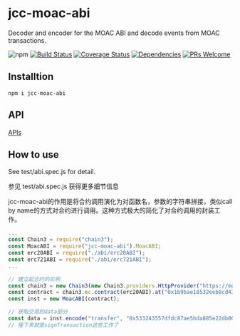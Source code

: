 # jcc-moac-abi

Decoder and encoder for the MOAC ABI and decode events from MOAC transactions.

![npm](https://img.shields.io/npm/v/jcc-moac-abi.svg)
[![Build Status](https://travis-ci.com/JCCDex/jcc-moac-abi.svg?branch=master)](https://travis-ci.com/JCCDex/jcc-moac-abi)
[![Coverage Status](https://coveralls.io/repos/github/JCCDex/jcc-moac-abi/badge.svg?branch=master)](https://coveralls.io/github/JCCDex/jcc-moac-abi?branch=master)
[![Dependencies](https://img.shields.io/david/JCCDex/jcc-moac-abi.svg?style=flat-square)](https://david-dm.org/JCCDex/jcc-moac-abi)
[![PRs Welcome](https://img.shields.io/badge/PRs-welcome-brightgreen.svg?style=flat-square)](http://makeapullrequest.com)

## Installtion

```shell
npm i jcc-moac-abi
```

## API

[APIs](https://github.com/JCCDex/jcc-moac-abi/blob/master/docs/API.md)

## How to use

See test/abi.spec.js for detail.

参见 test/abi.spec.js 获得更多细节信息

jcc-moac-abi的作用是将合约调用演化为对函数名，参数的字符串拼接，类似call by name的方式对合约进行调用。这种方式极大的简化了对合约调用的封装工作。

```javascript
...
const Chain3 = require("chain3");
const MoacABI = require("jcc-moac-abi").MoacABI;
const erc20ABI = require("./abi/erc20ABI");
const erc721ABI = require("./abi/erc721ABI");
...

// 建立起合约的实例
const chain3 = new Chain3(new Chain3.providers.HttpProvider("https://moac1ma17f1.jccdex.cn"));
const contract = chain3.mc.contract(erc20ABI).at("0x1b9bae18532eeb8cd4316a20678a0c43f28f0ae2");
const inst = new MoacABI(contract);

// 获取交易的data部分
const data = inst.encode("transfer", "0x533243557dfdc87ae5bda885e22db00f87499971", "30000000000000000")
// 接下来就是signTransaction这些工作了

```
